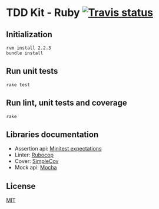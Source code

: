 # TDD Kit - Ruby [![Travis status]](https://travis-ci.org/arpinum/tdd-kit-ruby)

## Initialization

    rvm install 2.2.3
    bundle install

## Run unit tests

    rake test

## Run lint, unit tests and coverage

    rake

## Libraries documentation

* Assertion api: [Minitest expectations]
* Linter: [Rubocop]
* Cover: [SimpleCov]
* Mock api: [Mocha]

## License

[MIT](LICENSE)

[Travis status]: https://travis-ci.org/arpinum/tdd-kit-ruby.png?branch=master
[Minitest expectations]: http://docs.seattlerb.org/minitest/Minitest/Expectations.html
[Rubocop]: https://github.com/bbatsov/rubocop
[SimpleCov]: https://github.com/colszowka/simplecov
[Mocha]: https://github.com/freerange/mocha
